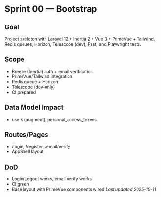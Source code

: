 # Sprint 00 — Bootstrap
## Goal
Project skeleton with Laravel 12 + Inertia 2 + Vue 3 + PrimeVue + Tailwind, Redis queues, Horizon, Telescope (dev), Pest, and Playwright tests.

## Scope
- Breeze (Inertia) auth + email verification
- PrimeVue/Tailwind integration
- Redis queue + Horizon
- Telescope (dev-only)
- CI prepared

## Data Model Impact
- users (augment), personal_access_tokens

## Routes/Pages
- /login, /register, /email/verify
- AppShell layout

## DoD
- Login/Logout works, email verify works
- CI green
- Base layout with PrimeVue components wired
_Last updated 2025-10-11_
